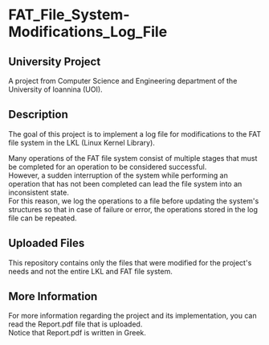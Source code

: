 # FAT_File_System-Modifications_Log_File

## University Project
A project from Computer Science and Engineering department of the University of Ioannina (UOI).

## Description
The goal of this project is to implement a log file for modifications to the FAT file system in the LKL (Linux Kernel Library).

Many operations of the FAT file system consist of multiple stages that must be completed for an operation to be considered successful. <br />
However, a sudden interruption of the system while performing an operation that has not been completed can lead the file system into an inconsistent state. <br />
For this reason, we log the operations to a file before updating the system's structures so that in case of failure or error, the operations stored in the log file can be repeated.

## Uploaded Files
This repository contains only the files that were modified for the project's needs and not the entire LKL and FAT file system.

## More Information
For more information regarding the project and its implementation, you can read the Report.pdf file that is uploaded. <br />
Notice that Report.pdf is written in Greek.
